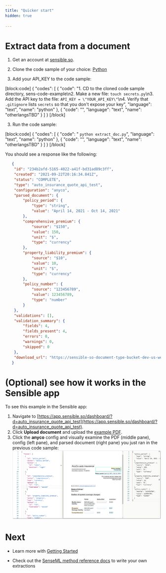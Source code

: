 ```yaml
---
title: "Quicker start"
hidden: true

---
```


Extract data from a document
=====

1. Get an account at [sensible.so](https://www.sensible.so/get-early-access).
2. Clone the code sample of your choice:
    [Python](https://github.com/fscelliott/sens-code-example)


2. Add your API_KEY to the code sample:

  

  [block:code]
  {
   "codes": [
   {
     "code": "1. CD to the cloned code sample directory, sens-code-example\n2. Make a new file: `touch secrets.py`\n3. Add the API key to the file: `API_KEY = \"YOUR_API_KEY\"`\n4. Verify that `.gitignore` lists `secrets` so that you don't expose your key",
     "language": "text",
     "name": "python"
   },
   {
     "code": "",
     "language": "text",
     "name": "otherlangsTBD"
   }
   ]
  }
  [/block]

  

3. Run the code sample:



[block:code]
{
  "codes": [
    {
      "code": " `python extract_doc.py`",
      "language": "text",
      "name": "python"
    },
    {
      "code": "",
      "language": "text",
      "name": "otherlangsTBD"
    }
  ]
}
[/block]


You should see a response like the following:



```json
   {
   	"id": "234b2afd-5165-4022-a41f-bd31ad89c3ff",
   	"created": "2021-09-22T20:16:34.841Z",
   	"status": "COMPLETE",
   	"type": "auto_insurance_quote_api_test",
   	"configuration": "anyco",
   	"parsed_document": {
   		"policy_period": {
   			"type": "string",
   			"value": "April 14, 2021 - Oct 14, 2021"
   		},
   		"comprehensive_premium": {
   			"source": "$150",
   			"value": 150,
   			"unit": "$",
   			"type": "currency"
   		},
   		"property_liability_premium": {
   			"source": "$10",
   			"value": 10,
   			"unit": "$",
   			"type": "currency"
   		},
   		"policy_number": {
   			"source": "123456789",
   			"value": 123456789,
   			"type": "number"
   		}
   	},
   	"validations": [],
   	"validation_summary": {
   		"fields": 4,
   		"fields_present": 4,
   		"errors": 0,
   		"warnings": 0,
   		"skipped": 0
   	},
   	"download_url": "https://sensible-so-document-type-bucket-dev-us-west-2.s3.us-west-2.amazonaws.com/sensible/41775922-b9ac-4d2d-b1af-4292e68947a0/EXTRACTION/234b2afd-5165-4022-a41f-bd31ad89c3ff.pdf?AWSAccessKeyId=REDACTED&x-amz-security-token=REDACTED"
   }
```

 


(Optional) see how it works in the Sensible app
=====

   To see this example in the Sensible app:

   1. Navigate to [https://app.sensible.so/dashboard/?d=auto_insurance_quote_api_test](https://app.sensible.so/dashboard/?d=auto_insurance_quote_api_test).
   1. Click **Upload document** and upload the [example PDF](https://github.com/sensible-hq/sensible-docs/blob/main/readme-sync/assets/v0/pdfs/auto_insurance_anyco_golden.pdf).
   2. Click the **anyco** config and visually examine the PDF (middle pane), config (left pane), and parsed document (right pane) you just ran in the previous code sample:
![Click to enlarge](https://raw.githubusercontent.com/sensible-hq/sensible-docs/main/readme-sync/assets/v0/images/final/quickstart_config_1.png)





Next
===

- Learn more with [Getting Started](doc:quickstart)

- Check out the [SenseML method reference docs](doc:methods) to write your own extractions

  
